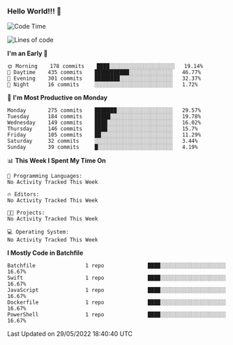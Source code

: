 ### Hello World!!! 👋

<!--
**kekotek/kekotek** is a ✨ _special_ ✨ repository because its `README.md` (this file) appears on your GitHub profile.

Here are some ideas to get you started:

- 🔭 I’m currently working on ...
- 🌱 I’m currently learning ...
- 👯 I’m looking to collaborate on ...
- 🤔 I’m looking for help with ...
- 💬 Ask me about ...
- 📫 How to reach me: ...
- 😄 Pronouns: ...
- ⚡ Fun fact: ...
-->

<!--START_SECTION:waka-->
![Code Time](http://img.shields.io/badge/Code%20Time-0%20secs-blue)

![Lines of code](https://img.shields.io/badge/From%20Hello%20World%20I%27ve%20Written-19%20Thousand%20lines%20of%20code-blue)

**I'm an Early 🐤** 

```text
🌞 Morning    178 commits    ████░░░░░░░░░░░░░░░░░░░░░   19.14% 
🌆 Daytime    435 commits    ███████████░░░░░░░░░░░░░░   46.77% 
🌃 Evening    301 commits    ████████░░░░░░░░░░░░░░░░░   32.37% 
🌙 Night      16 commits     ░░░░░░░░░░░░░░░░░░░░░░░░░   1.72%

```
📅 **I'm Most Productive on Monday** 

```text
Monday       275 commits    ███████░░░░░░░░░░░░░░░░░░   29.57% 
Tuesday      184 commits    █████░░░░░░░░░░░░░░░░░░░░   19.78% 
Wednesday    149 commits    ████░░░░░░░░░░░░░░░░░░░░░   16.02% 
Thursday     146 commits    ████░░░░░░░░░░░░░░░░░░░░░   15.7% 
Friday       105 commits    ██░░░░░░░░░░░░░░░░░░░░░░░   11.29% 
Saturday     32 commits     ░░░░░░░░░░░░░░░░░░░░░░░░░   3.44% 
Sunday       39 commits     █░░░░░░░░░░░░░░░░░░░░░░░░   4.19%

```


📊 **This Week I Spent My Time On** 

```text
💬 Programming Languages: 
No Activity Tracked This Week

🔥 Editors: 
No Activity Tracked This Week

🐱‍💻 Projects: 
No Activity Tracked This Week

💻 Operating System: 
No Activity Tracked This Week

```

**I Mostly Code in Batchfile** 

```text
Batchfile                1 repo              ████░░░░░░░░░░░░░░░░░░░░░   16.67% 
Swift                    1 repo              ████░░░░░░░░░░░░░░░░░░░░░   16.67% 
JavaScript               1 repo              ████░░░░░░░░░░░░░░░░░░░░░   16.67% 
Dockerfile               1 repo              ████░░░░░░░░░░░░░░░░░░░░░   16.67% 
PowerShell               1 repo              ████░░░░░░░░░░░░░░░░░░░░░   16.67%

```



 Last Updated on 29/05/2022 18:40:40 UTC
<!--END_SECTION:waka-->
